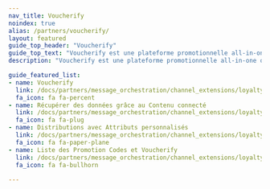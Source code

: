 ```yaml
---
nav_title: Voucherify
noindex: true
alias: /partners/voucherify/
layout: featured
guide_top_header: "Voucherify"
guide_top_text: "Voucherify est une plateforme promotionnelle all-in-one qui permet aux utilisateurs d’envoyer automatiquement des coupons personnalisés, des cartes-cadeaux, des cartes de fidélité, des codes de recommandation et plus encore - le tout par le biais du compte Braze tout en suivant les échanges de points et la croissance de la campagne à chaque étape."
description: "Voucherify est une plateforme promotionnelle all-in-one qui permet aux utilisateurs d’envoyer automatiquement des coupons personnalisés, des cartes-cadeaux, des cartes de fidélité, des codes de recommandation et plus encore - le tout par le biais du compte Braze tout en suivant les échanges de points et la croissance de la campagne à chaque étape."

guide_featured_list:
- name: Voucherify
  link: /docs/partners/message_orchestration/channel_extensions/loyalty/voucherify/voucherify/
  fa_icon: fa fa-percent
- name: Récupérer des données grâce au Contenu connecté
  link: /docs/partners/message_orchestration/channel_extensions/loyalty/voucherify/voucherify_fetching_data_through_braze_connected_content/
  fa_icon: fa fa-plug
- name: Distributions avec Attributs personnalisés
  link: /docs/partners/message_orchestration/channel_extensions/loyalty/voucherify/voucherify_distribution_with_braze_custom_attributes/
  fa_icon: fa fa-paper-plane
- name: Liste des Promotion Codes et Voucherify
  link: /docs/partners/message_orchestration/channel_extensions/loyalty/voucherify/voucherify_using_braze_promotion_codes_list/
  fa_icon: fa fa-bullhorn
  
---
```


<br> 
